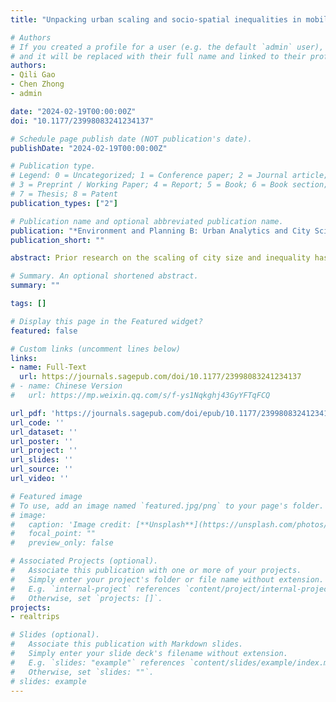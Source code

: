 ```yaml
---
title: "Unpacking urban scaling and socio-spatial inequalities in mobility: Evidence from England"

# Authors
# If you created a profile for a user (e.g. the default `admin` user), write the username (folder name) here 
# and it will be replaced with their full name and linked to their profile.
authors:
- Qili Gao
- Chen Zhong
- admin

date: "2024-02-19T00:00:00Z"
doi: "10.1177/23998083241234137"

# Schedule page publish date (NOT publication's date).
publishDate: "2024-02-19T00:00:00Z"

# Publication type.
# Legend: 0 = Uncategorized; 1 = Conference paper; 2 = Journal article;
# 3 = Preprint / Working Paper; 4 = Report; 5 = Book; 6 = Book section;
# 7 = Thesis; 8 = Patent
publication_types: ["2"]

# Publication name and optional abbreviated publication name.
publication: "*Environment and Planning B: Urban Analytics and City Science*"
publication_short: ""

abstract: Prior research on the scaling of city size and inequality has a primary focus on economic factors such as income. Limited research has addressed socio-spatial disparities in mobility, involving physical activities and social interactions among individuals and population groups. Utilising mobile phone app data, this study measured inequalities using multiple mobility-related indicators (i.e., the number of activity points, the radius of gyration, self-containment, and social interaction indices) and related to population size by scaling models. In England's context, these indicators unfolding mobility patterns and social issues display different scaling regimes, varying from sublinear to superlinear. It was observed that larger cities are associated with greater social interactions, particularly among socioeconomically advantaged groups; however, they also exhibit exacerbated self-segregation. Due to the radiation effect of big cities, the performances (e.g., travel radius) of small surrounding towns deviate from the predicted values of scaling models. Within cities, the evenness of indicators is independent of population size and produces distinct spatial patterns. The findings expand upon previous research and provide a more nuanced understanding of the complex relationship between city size and urban inequality, and human mobility.

# Summary. An optional shortened abstract.
summary: ""

tags: []

# Display this page in the Featured widget?
featured: false

# Custom links (uncomment lines below)
links:
- name: Full-Text
  url: https://journals.sagepub.com/doi/10.1177/23998083241234137
# - name: Chinese Version
#   url: https://mp.weixin.qq.com/s/f-ys1Nqkghj43GyYFTqFCQ

url_pdf: 'https://journals.sagepub.com/doi/epub/10.1177/23998083241234137'
url_code: ''
url_dataset: ''
url_poster: ''
url_project: ''
url_slides: ''
url_source: ''
url_video: ''

# Featured image
# To use, add an image named `featured.jpg/png` to your page's folder. 
# image:
#   caption: 'Image credit: [**Unsplash**](https://unsplash.com/photos/pLCdAaMFLTE)'
#   focal_point: ""
#   preview_only: false

# Associated Projects (optional).
#   Associate this publication with one or more of your projects.
#   Simply enter your project's folder or file name without extension.
#   E.g. `internal-project` references `content/project/internal-project/index.md`.
#   Otherwise, set `projects: []`.
projects:
- realtrips

# Slides (optional).
#   Associate this publication with Markdown slides.
#   Simply enter your slide deck's filename without extension.
#   E.g. `slides: "example"` references `content/slides/example/index.md`.
#   Otherwise, set `slides: ""`.
# slides: example
---
```


<!-- {{% callout note %}}
Click the *Cite* button above to demo the feature to enable visitors to import publication metadata into their reference management software.
{{% /callout %}}

{{% callout note %}}
Create your slides in Markdown - click the *Slides* button to check out the example.
{{% /callout %}}

Supplementary notes can be added here, including [code, math, and images](https://wowchemy.com/docs/writing-markdown-latex/). -->
